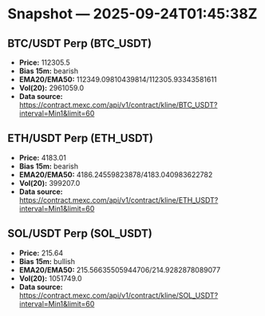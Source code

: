 # Snapshot — 2025-09-24T01:45:38Z

## BTC/USDT Perp (BTC_USDT)
- **Price:** 112305.5
- **Bias 15m:** bearish
- **EMA20/EMA50:** 112349.09810439814/112305.93343581611
- **Vol(20):** 2961059.0
- **Data source:** https://contract.mexc.com/api/v1/contract/kline/BTC_USDT?interval=Min1&limit=60

## ETH/USDT Perp (ETH_USDT)
- **Price:** 4183.01
- **Bias 15m:** bearish
- **EMA20/EMA50:** 4186.24559823878/4183.040983622782
- **Vol(20):** 399207.0
- **Data source:** https://contract.mexc.com/api/v1/contract/kline/ETH_USDT?interval=Min1&limit=60

## SOL/USDT Perp (SOL_USDT)
- **Price:** 215.64
- **Bias 15m:** bullish
- **EMA20/EMA50:** 215.56635505944706/214.9282878089077
- **Vol(20):** 1051749.0
- **Data source:** https://contract.mexc.com/api/v1/contract/kline/SOL_USDT?interval=Min1&limit=60
